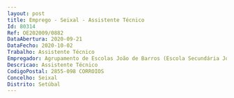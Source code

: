 ```yaml
--- 
layout: post
title: Emprego - Seixal - Assistente Técnico
Id: 80314
Ref: OE202009/0882
DataAbertura: 2020-09-21
DataFecho: 2020-10-02
Trabalho: Assistente Técnico
Empregador: Agrupamento de Escolas João de Barros (Escola Secundária João de Barros - Sede)
Descricao: Assistente Técnico
CodigoPostal: 2855-098 CORROIOS
Concelho: Seixal
Distrito: Setúbal
--- 
```

